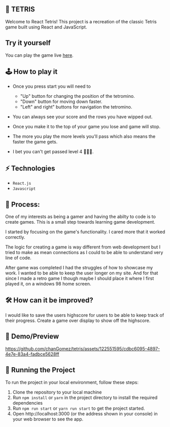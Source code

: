 ## 👾 TETRIS 

Welcome to React Tetris! This project is a recreation of the classic Tetris game built using React and JavaScript.

## Try it yourself

You can play the game live [here](https://tttetris.netlify.app/).

## 🕹️ How to play it

- Once you press start you will need to 

  - "Up" button for changing the position of the tetromino.
  - "Down" button for moving down faster.
  - "Left" and right" buttons for navigation the tetromino.

- You can always see your score and the rows you have wipped out.

- Once you make it to the top of your game you lose and game will stop.

- The more you play the more levels you'll pass which also means the faster the game gets.

- I bet you can't get passed level 4 🤷🏼‍♀️.


## ⚡ Technologies

- `React.js`
- `Javascript`

## 💭 Process:

One of my interests as being a gamer and having the abilty to code is to create games. This is a small step towards learning game development. 

I started by focusing on the game's functionality. I cared more that it worked correctly. 

The logic for creating a game is way different from web development but I tried to make as mean connections as I could to be able to understand very line of code.

After game was completed I had the struggles of how to showcase my work. I wanted to be able to keep the user longer on my site. And for that since I made a 
retro game I though maybe I should place it where I first played it, on a windows 98 home screen. 

## 🛠️ How can it be improved?

I would like to save the users highscore for users to be able to keep track of their progress. Create a game over display to show off the highscore.

## 🎥 Demo/Preview
https://github.com/chanGomez/tetris/assets/122551595/cdbc6095-4897-4e7e-83a4-fadbce5628ff

## 🚦 Running the Project

To run the project in your local environment, follow these steps:

1. Clone the repository to your local machine
2. Run `npm install` or `yarn` in the project directory to install the required dependencies
3. Run `npm run start` or `yarn run start` to get the project started.
4. Open http://localhost:3000 (or the address shown in your console) in your web browser to see the app.
